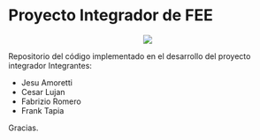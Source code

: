 # Proyecto Integrador de FEE
<p align="center">
  <img src="https://media.discordapp.net/attachments/1042936737447546920/1043592921733140490/ulima_logo.png"/>
</p>
Repositorio del código implementado en el desarrollo del proyecto integrador
Integrantes:

- Jesu Amoretti
- Cesar Lujan
- Fabrizio Romero
- Frank Tapia

Gracias.
